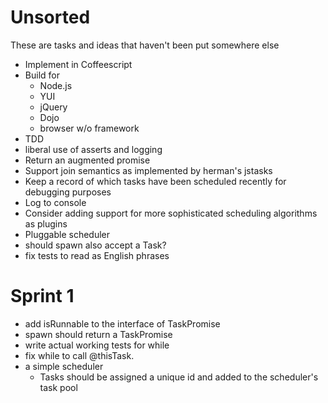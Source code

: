 Unsorted
========
These are tasks and ideas that haven't been put somewhere else

* Implement in Coffeescript
* Build for
  * Node.js
  * YUI
  * jQuery
  * Dojo
  * browser w/o framework
* TDD
* liberal use of asserts and logging
* Return an augmented promise
* Support join semantics as implemented by herman's jstasks
* Keep a record of which tasks have been scheduled recently for debugging purposes
* Log to console
* Consider adding support for more sophisticated scheduling algorithms as plugins
* Pluggable scheduler
* should spawn also accept a Task?
* fix tests to read as English phrases

Sprint 1
========
* add isRunnable to the interface of TaskPromise
* spawn should return a TaskPromise
* write actual working tests for while
* fix while to call @thisTask.<deferredfn>
* a simple scheduler
  * Tasks should be assigned a unique id and added to the scheduler's task pool
